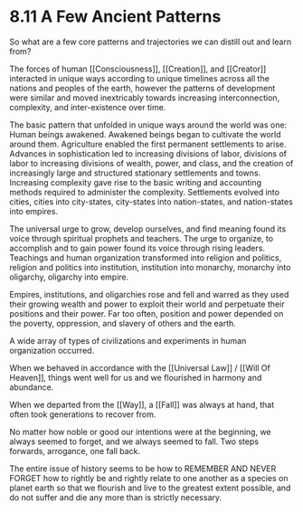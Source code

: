 # 8.11 A Few Ancient Patterns

So what are a few core patterns and trajectories we can distill out and learn from?

The forces of human [[Consciousness]], [[Creation]], and [[Creator]] interacted in unique ways according to unique timelines across all the nations and peoples of the earth, however the patterns of development were similar and moved inextricably towards increasing interconnection, complexity, and inter-existence over time.

The basic pattern that unfolded in unique ways around the world was one: Human beings awakened. Awakened beings began to cultivate the world around them. Agriculture enabled the first permanent settlements to arise. Advances in sophistication led to increasing divisions of labor, divisions of labor to increasing divisions of wealth, power, and class, and the creation of increasingly large and structured stationary settlements and towns. Increasing complexity gave rise to the basic writing and accounting methods required to administer the complexity. Settlements evolved into cities, cities into city-states, city-states into nation-states, and nation-states into empires.

The universal urge to grow, develop ourselves, and find meaning found its voice through spiritual prophets and teachers. The urge to organize, to accomplish and to gain power found its voice through rising leaders. Teachings and human organization transformed into religion and politics, religion and politics into institution, institution into monarchy, monarchy into oligarchy, oligarchy into empire.

Empires, institutions, and oligarchies rose and fell and warred as they used their growing wealth and power to exploit their world and perpetuate their positions and their power. Far too often, position and power depended on the poverty, oppression, and slavery of others and the earth.  

A wide array of types of civilizations and experiments in human organization occurred. 

When we behaved in accordance with the [[Universal Law]] / [[Will Of Heaven]], things went well for us and we flourished in harmony and abundance.

When we departed from the [[Way]], a [[Fall]] was always at hand, that often took generations to recover from.

No matter how noble or good our intentions were at the beginning, we always seemed to forget, and we always seemed to fall. Two steps forwards, arrogance, one fall back.

The entire issue of history seems to be how to REMEMBER AND NEVER FORGET how to rightly be and rightly relate to one another as a species on planet earth so that we flourish and live to the greatest extent possible, and do not suffer and die any more than is strictly necessary.

